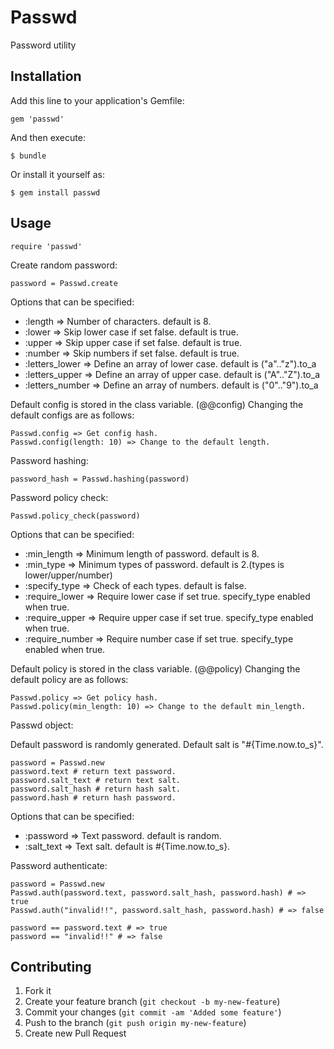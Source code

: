 # Passwd

Password utility

## Installation

Add this line to your application's Gemfile:

    gem 'passwd'

And then execute:

    $ bundle

Or install it yourself as:

    $ gem install passwd

## Usage

    require 'passwd'

Create random password:

    password = Passwd.create

Options that can be specified:

* :length => Number of characters. default is 8.
* :lower => Skip lower case if set false. default is true.
* :upper => Skip upper case if set false. default is true.
* :number => Skip numbers if set false. default is true.
* :letters_lower => Define an array of lower case. default is ("a".."z").to_a
* :letters_upper => Define an array of upper case. default is ("A".."Z").to_a
* :letters_number => Define an array of numbers. default is ("0".."9").to_a

Default config is stored in the class variable. (@@config)
Changing the default configs are as follows:

    Passwd.config => Get config hash.
    Passwd.config(length: 10) => Change to the default length.

Password hashing:

    password_hash = Passwd.hashing(password)

Password policy check:

    Passwd.policy_check(password)

Options that can be specified:

* :min_length => Minimum length of password. default is 8.
* :min_type => Minimum types of password. default is 2.(types is lower/upper/number)
* :specify_type => Check of each types. default is false.
* :require_lower => Require lower case if set true. specify_type enabled when true.
* :require_upper => Require upper case if set true. specify_type enabled when true.
* :require_number => Require number case if set true. specify_type enabled when true.

Default policy is stored in the class variable. (@@policy)
Changing the default policy are as follows:

    Passwd.policy => Get policy hash.
    Passwd.policy(min_length: 10) => Change to the default min_length.

Passwd object:

Default password is randomly generated.
Default salt is "#{Time.now.to_s}".

    password = Passwd.new
    password.text # return text password.
    password.salt_text # return text salt.
    password.salt_hash # return hash salt.
    password.hash # return hash password.

Options that can be specified:

* :password => Text password. default is random.
* :salt_text => Text salt. default is #{Time.now.to_s}.

Password authenticate:

    password = Passwd.new
    Passwd.auth(password.text, password.salt_hash, password.hash) # => true
    Passwd.auth("invalid!!", password.salt_hash, password.hash) # => false
    
    password == password.text # => true
    password == "invalid!!" # => false

## Contributing

1. Fork it
2. Create your feature branch (`git checkout -b my-new-feature`)
3. Commit your changes (`git commit -am 'Added some feature'`)
4. Push to the branch (`git push origin my-new-feature`)
5. Create new Pull Request